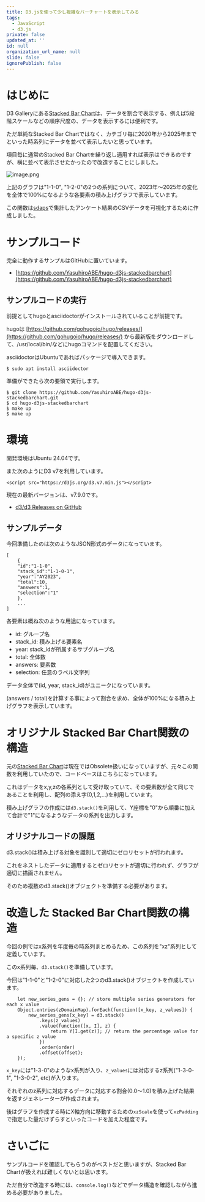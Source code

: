 ```yaml
---
title: D3.jsを使って少し複雑なバーチャートを表示してみる
tags:
  - JavaScript
  - d3.js
private: false
updated_at: ''
id: null
organization_url_name: null
slide: false
ignorePublish: false
---
```

# はじめに

D3 Galleryにある[Stacked Bar Chart](https://observablehq.com/@d3/stacked-bar-chart)は、データを割合で表示する、例えば5段階スケールなどの順序尺度の、データを表示するには便利です。

ただ単純なStacked Bar Chartではなく、カテゴリ毎に2020年から2025年までといった時系列にデータを並べて表示したいと思っています。

項目毎に通常のStacked Bar Chartを繰り返し適用すれば表示はできるのですが、横に並べて表示させたかったので改造することにしました。

![image.png](https://qiita-image-store.s3.ap-northeast-1.amazonaws.com/0/78296/e18d051c-1531-4673-9e6c-e2bcfa1700f0.png)

上記のグラフは"1-1-0", "1-2-0"の2つの系列について、2023年〜2025年の変化を全体で100%になるような各要素の積み上げグラフで表示しています。

この関数は[sdaps](https://sdaps.org/)で集計したアンケート結果のCSVデータを可視化するために作成しました。

# サンプルコード

完全に動作するサンプルはGitHubに置いています。

* [https://github.com/YasuhiroABE/hugo-d3js-stackedbarchart](https://github.com/YasuhiroABE/hugo-d3js-stackedbarchart)

## サンプルコードの実行

前提としてhugoとasciidoctorがインストールされていることが前提です。

hugoは [https://github.com/gohugoio/hugo/releases/](https://github.com/gohugoio/hugo/releases/) から最新版をダウンロードして、/usr/local/bin/などにhugoコマンドを配置してください。

asciidoctorはUbuntuであればパッケージで導入できます。

```bash:
$ sudo apt install asciidoctor
```

準備ができたら次の要領で実行します。

```bash:基本的な使い方
$ git clone https://github.com/YasuhiroABE/hugo-d3js-stackedbarchart.git
$ cd hugo-d3js-stackedbarchart
$ make up
$ make up
```

# 環境

開発環境はUbuntu 24.04です。

また次のようにD3 v7を利用しています。

```html:
<script src="https://d3js.org/d3.v7.min.js"></script>
```

現在の最新バージョンは、v7.9.0です。

* [d3/d3 Releases on GitHub](https://github.com/d3/d3/releases)

## サンプルデータ

今回準備したのは次のようなJSON形式のデータになっています。

```text:
[
    {
    "id":"1-1-0",
    "stack_id":"1-1-0-1",
    "year":"AY2023",
    "total":10,
    "answers":1,
    "selection":"1"
    },
    ...
]
```

各要素は概ね次のような用途になっています。

* id: グループ名
* stack_id: 積み上げる要素名
* year: stack_idが所属するサブグループ名
* total: 全体数
* answers: 要素数
* selection: 任意のラベル文字列

データ全体で(id, year, stack_id)がユニークになっています。

(answers / total)を計算する事によって割合を求め、全体が100%になる積み上げグラフを表示しています。

# オリジナル Stacked Bar Chart関数の構造

元の[Stacked Bar Chart](https://observablehq.com/@d3/stacked-bar-chart)は現在ではObsolete扱いになっていますが、元々この関数を利用していたので、コードベースはこちらになっています。

これはデータをx,y,zの各系列として受け取っていて、その要素数が全て同じであることを利用し、配列の添え字(0,1,2,...)を利用しています。

積み上げグラフの作成には``d3.stack()``を利用して、Y座標を"0"から順番に加えて合計で"1"になるようなデータの系列を出力します。

## オリジナルコードの課題

d3.stack()は積み上げる対象を識別して適切にゼロリセットが行われます。

これをネストしたデータに適用するとゼロリセットが適切に行われず、グラフが適切に描画されません。

そのため複数のd3.stack()オブジェクトを準備する必要があります。

# 改造した Stacked Bar Chart関数の構造

今回の例ではx系列を年度毎の時系列まとめるため、この系列を"xz"系列として定義しています。

このx系列毎、``d3.stack()``を準備しています。

今回は"1-1-0"と"1-2-0"に対応した2つのd3.stack()オブジェクトを作成しています。

```javascript:
    let new_series_gens = {}; // store multiple series generators for each x value
    Object.entries(zDomainMap).forEach(function([x_key, z_values]) {
        new_series_gens[x_key] = d3.stack()
            .keys(z_values)
            .value(function([x, I], z) {
                return Y[I.get(z)]; // return the percentage value for a specific z value
            })
            .order(order)
            .offset(offset);
    });
```

``x_key``には"1-3-0"のようなx系列が入り、``z_values``には対応するz系列("1-3-0-1", "1-3-0-2", etc)が入ります。

それぞれのz系列に対応するデータに対応する割合(0.0〜1.0)を積み上げた結果を返すジェネレーターが作成されます。

後はグラフを作成する時にX軸方向に移動するための``xzScale``を使って``xzPadding``で指定した量だけずらすといったコードを加えた程度です。

# さいごに

サンプルコードを確認してもらうのがベストだと思いますが、Stacked Bar Chartが扱えれば難しくないとは思います。

ただ自分で改造する時には、``console.log()``などでデータ構造を確認しながら進める必要がありました。


